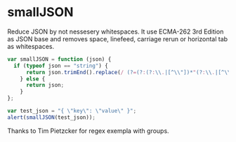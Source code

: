 # smallJSON
Reduce JSON by not nessesery whitespaces.
It use ECMA-262 3rd Edition as JSON base and removes space, linefeed, carriage rerun or horizontal tab as whitespaces.

```javascript
var smallJSON = function (json) {
  if (typeof json == "string") {
      return json.trimEnd().replace(/ (?=(?:(?:\\.|[^\\"])*"(?:\\.|[^\\"])*")*(?:\\.|[^\\"])*\})|[\n\r\t\v]*/g, "");
    } else {
      return json;
    }
};

var test_json = "{ \"key\": \"value\" }";
alert(smallJSON(test_json));
```

Thanks to Tim Pietzcker for regex exempla with groups.
